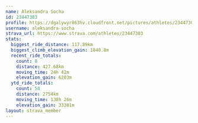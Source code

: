 ```yaml
---
name: Aleksandra Socha
id: 23447303
profile: https://dgalywyr863hv.cloudfront.net/pictures/athletes/23447303/14745546/4/large.jpg
username: aleksandra-socha
strava_url: https://www.strava.com/athletes/23447303
stats:
  biggest_ride_distance: 117.89km
  biggest_climb_elevation_gain: 1840.8m
  recent_ride_totals:
    count: 8
    distance: 427.68km
    moving_time: 24h 42m
    elevation_gain: 6203m
  ytd_ride_totals:
    count: 58
    distance: 2754km
    moving_time: 138h 26m
    elevation_gain: 33381m
layout: strava_member
--- 
```

